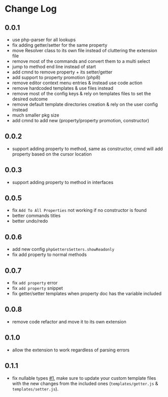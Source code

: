 # Change Log

## 0.0.1

- use php-parser for all lookups
- fix adding getter/setter for the same property
- move Resolver class to its own file instead of cluttering the extension file
- remove most of the commands and convert them to a multi select
- jump to method end line instead of start
- add cmnd to remove property + its setter/getter
- add support to property promotion (php8)
- remove editor context menu entries & instead use code action
- remove hardcoded templates & use files instead
- remove most of the config keys & rely on templates files to set the desired outcome
- remove default template directories creation & rely on the user config instead
- much smaller pkg size
- add cmnd to add new (property/property promotion, constructor)

## 0.0.2

- support adding property to method, same as constructor, cmnd will add property based on the cursor location

## 0.0.3

- support adding property to method in interfaces

## 0.0.5

- fix `Add To All Properties` not working if no constructor is found
- better commands titles
- better undo/redo

## 0.0.6

- add new config `phpGettersSetters.showReadonly`
- fix add property to normal methods

## 0.0.7

- fix `add property` error
- fix `add property` snippet
- fix getter/setter templates when property doc has the variable included

## 0.0.8

- remove code refactor and move it to its own extension

## 0.1.0

- allow the extension to work regardless of parsing errors

## 0.1.1

- fix nullable types [#1](https://github.com/ctf0/vscode-php-getters-setters/issues/1), make sure to update your custom template files with the new changes from the included ones (`templates/getter.js` & `templates/setter.js`).
